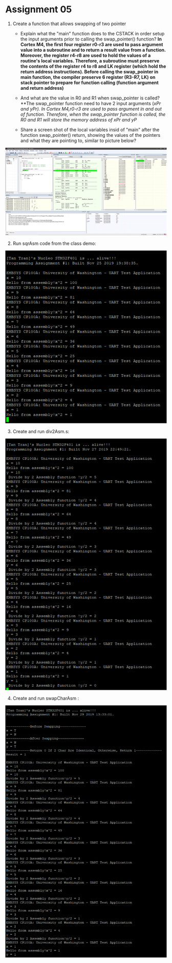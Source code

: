 # **Assignment 05**


1. Create a function that allows swapping of two pointer
   * Explain what the "main" function does to the CSTACK in order setup the input arguments prior to calling the swap_pointer() function? **In Cortex M4, the first four register r0-r3 are used to pass argument value into a subroutine and to return a result value from a function. Moreover, the register r4-r8 are used to hold the values of a routine's local variables. Therefore, a subroutine must preserve the contents of the register r4 to r8 and LK register (which hold the return address instructions). Before calling the swap_pointer in main function, the compiler preserve 6 register (R3-R7, LK) on stack pointer to prepare for function calling (function argument and return address)**

   * And what are the value in R0 and R1 when swap_pointer is called? **The swap_pointer function need to have 2 input arguments (*xPr and *yPr). In Cortex M4,r0-r3 are used to pass argument in and out of function. Therefore, when the swap_pointer function is called, the R0 and R1 will store the memory address of xPr and yP**
   * Share a screen shot of the local variables insid of "main" after the function swap_pointer() return, showing the values of the pointers and what they are pointing to, similar to picture below?

![Image of swap_pointer](https://github.com/TTran2627/embsys100/blob/master/assignment05/Picture/swap_pointer.PNG)



2. Run sqrAsm code from the class demo:

![Image of sqrAsm.s](https://github.com/TTran2627/embsys100/blob/master/assignment05/Picture/sqrAsm_demo.PNG)

3. Create and run div2Asm.s:

![Image of div2Asm.s](https://github.com/TTran2627/embsys100/blob/master/assignment05/Picture/div2Asm_demo.PNG)

4. Create and run swapCharAsm :

![Image of swapCharsAsm.s](https://github.com/TTran2627/embsys100/blob/master/assignment05/Picture/swapCharsAsm_demo.PNG)
